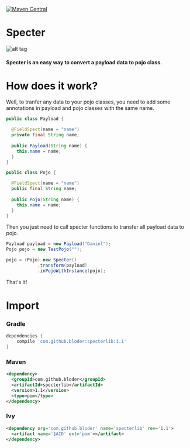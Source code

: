 [![Maven Central](https://maven-badges.herokuapp.com/maven-central/com.github.bloder/specterlib/badge.svg)](https://maven-badges.herokuapp.com/maven-central/com.github.bloder/specterlib)

# Specter

![alt tag](http://orig09.deviantart.net/b7f1/f/2013/300/6/5/one_eyed_spectre_animation_by_lissathekitty-d6rmh63.png)

#### Specter is an easy way to convert a payload data to pojo class.

# How does it work?

Well, to tranfer any data to your pojo classes, you need to add some annotations in payload and pojo classes with the same name.

```java
public class Payload {

  @FieldSpect(name = "name")
  private final String name;
  
  public Payload(String name) {
    this.name = name;
  }
}

public class Pojo {

  @FieldSpect(name = "name")
  public final String name;
  
  public Pojo(String name) {
    this.name = name;
  }
}
```

Then you just need to call specter functions to transfer all payload data to pojo.

```java
Payload payload = new Payload("Daniel");
Pojo pojo = new TestPojo("");

pojo = (Pojo) new Specter()
            .transform(payload)
            .inPojoWithInstance(pojo);
```

That's it!

# Import

### Gradle

```groovy
dependencies {
    compile 'com.github.bloder:specterlib:1.1'
}
```

### Maven

```xml
<dependency>
  <groupId>com.github.bloder</groupId>
  <artifactId>specterlib</artifactId>
  <version>1.1</version>
  <type>pom</type>
</dependency>
```

### Ivy

```xml
<dependency org='com.github.bloder' name='specterlib' rev='1.1'>
  <artifact name='$AID' ext='pom'></artifact>
</dependency>
```

